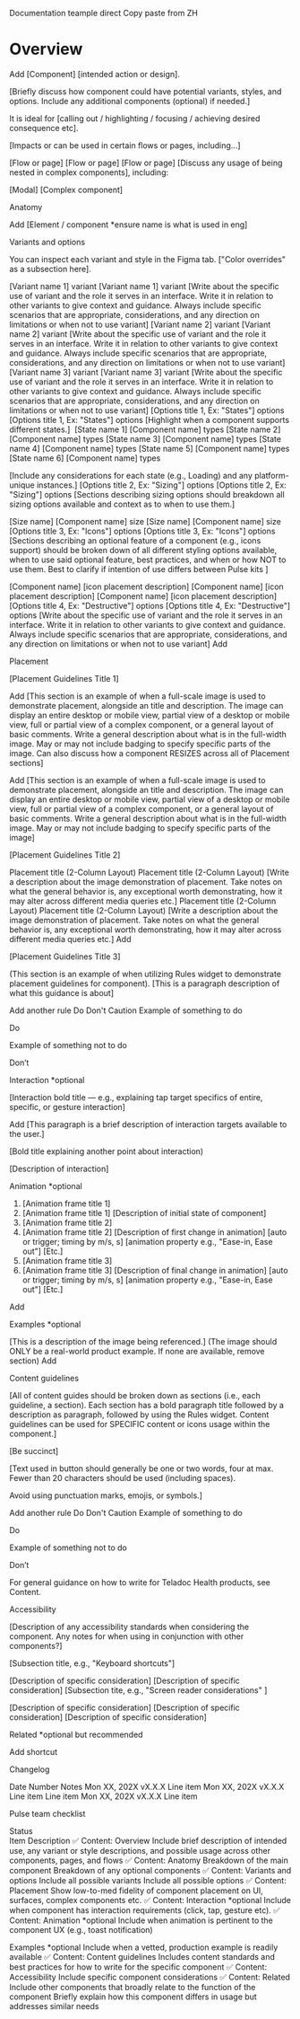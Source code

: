 Documentation teample direct Copy paste from ZH

# Overview

 
Add
[Component] [intended action or design]. 

[Briefly discuss how component could have potential variants, styles, and options. Include any additional components (optional) if needed.]

It is ideal for [calling out / highlighting / focusing / achieving desired consequence etc].

[Impacts or can be used in certain flows or pages, including...]

[Flow or page]
[Flow or page]
[Flow or page]
[Discuss any usage of being nested in complex components], including:

[Modal]
[Complex component]



Anatomy

 
Add
[Element / component *ensure name is what is used in eng]



Variants and options

You can inspect each variant and style in the Figma tab. ["Color overrides" as a subsection here].

[Variant name 1] variant
[Variant name 1] variant
[Write about the specific use of variant and the role it serves in an interface. Write it in relation to other variants to give context and guidance. Always include specific scenarios that are appropriate, considerations, and any direction on limitations or when not to use variant]
[Variant name 2] variant
[Variant name 2] variant
[Write about the specific use of variant and the role it serves in an interface. Write it in relation to other variants to give context and guidance. Always include specific scenarios that are appropriate, considerations, and any direction on limitations or when not to use variant]
[Variant name 3] variant
[Variant name 3] variant
[Write about the specific use of variant and the role it serves in an interface. Write it in relation to other variants to give context and guidance. Always include specific scenarios that are appropriate, considerations, and any direction on limitations or when not to use variant]
[Options title 1, Ex: "States"] options
[Options title 1, Ex: "States"] options
[Highlight when a component supports different states.]
﻿
[State name 1] [Component name] types
[State name 2] [Component name] types
[State name 3] [Component name] types
[State name 4] [Component name] types
[State name 5] [Component name] types
[State name 6] [Component name] types

[Include any considerations for each state (e.g., Loading) and any platform-unique instances.]
[Options title 2, Ex: "Sizing"] options
[Options title 2, Ex: "Sizing"] options
[Sections describing sizing options should breakdown all sizing options available and context as to when to use them.]

[Size name] [Component name] size
[Size name] [Component name] size
[Options title 3, Ex: "Icons"] options
[Options title 3, Ex: "Icons"] options
[Sections describing an optional feature of a component (e.g., icons support) should be broken down of all different styling options available, when to use said optional feature, best practices, and when or how NOT to use them. Best to clarify if intention of use differs between Pulse kits ]

[Component name] [icon placement description]
[Component name] [icon placement description]
[Component name] [icon placement description]
[Options title 4, Ex: "Destructive"] options 
[Options title 4, Ex: "Destructive"] options
[Write about the specific use of variant and the role it serves in an interface. Write it in relation to other variants to give context and guidance. Always include specific scenarios that are appropriate, considerations, and any direction on limitations or when not to use variant]
Add



Placement

[Placement Guidelines Title 1]

 
Add
[This section is an example of when a full-scale image is used to demonstrate placement, alongside an title and description. The image can display an entire desktop or mobile view, partial view of a desktop or mobile view, full or partial view of a complex component, or a general layout of basic comments. Write a general description about what is in the full-width image. May or may not include badging to specify specific parts of the image. Can also discuss how a component RESIZES across all of Placement sections]





 
Add
[This section is an example of when a full-scale image is used to demonstrate placement, alongside an title and description. The image can display an entire desktop or mobile view, partial view of a desktop or mobile view, full or partial view of a complex component, or a general layout of basic comments. Write a general description about what is in the full-width image. May or may not include badging to specify specific parts of the image]



[Placement Guidelines Title 2]

 Placement title (2-Column Layout)
Placement title (2-Column Layout)
[Write a description about the image demonstration of placement. Take notes on what the general behavior is, any exceptional worth demonstrating, how it may alter across different media queries etc.]
 Placement title (2-Column Layout)
Placement title (2-Column Layout)
[Write a description about the image demonstration of placement. Take notes on what the general behavior is, any exceptional worth demonstrating, how it may alter across different media queries etc.]
Add


[Placement Guidelines Title 3]

(This section is an example of when utilizing Rules widget to demonstrate placement guidelines for component). [This is a paragraph description of what this guidance is about]

Add another rule
Do
Don't
Caution
Example of something to do

Do

Example of something not to do

Don’t




Interaction *optional

[Interaction bold title — e.g., explaining tap target specifics of entire, specific, or gesture interaction]

 
Add
[This paragraph is a brief description of interaction targets available to the user.]


[Bold title explaining another point about interaction)

[Description of interaction]




Animation *optional

1. [Animation frame title 1]
1. [Animation frame title 1]
[Description of initial state of component]
2. [Animation frame title 2]
2. [Animation frame title 2]
[Description of first change in animation]
[auto or trigger; timing by m/s, s]
[animation property e.g., "Ease-in, Ease out"]
[Etc.]
3. [Animation frame title 3]
3. [Animation frame title 3]
[Description of final change in animation]
[auto or trigger; timing by m/s, s]
[animation property e.g., "Ease-in, Ease out"]
[Etc.]

Add



Examples *optional

 
[This is a description of the image being referenced.] (The image should ONLY be a real-world product example. If none are available, remove section)
Add





Content guidelines

[All of content guides should be broken down as sections (i.e., each guideline, a section). Each section has a bold paragraph title followed by a description as paragraph, followed by using the Rules widget. Content guidelines can be used for SPECIFIC content or icons usage within the component.] 

[Be succinct]

[Text used in button should generally be one or two words, four at max. Fewer than 20 characters should be used (including spaces).

Avoid using punctuation marks, emojis, or symbols.]

Add another rule
Do
Don't
Caution
Example of something to do

Do

Example of something not to do

Don’t

For general guidance on how to write for Teladoc Health products, see Content.




Accessibility

[Description of any accessibility standards when considering the component. Any notes for when using in conjunction with other components?]

[Subsection title, e.g., "Keyboard shortcuts"]

[Description of specific consideration]
[Description of specific consideration]
[Subsection tite, e.g., "Screen reader considerations" ]

[Description of specific consideration]
[Description of specific consideration]
[Description of specific consideration]



Related *optional but recommended







Add shortcut



Changelog

Date
Number
Notes
Mon XX, 202X
vX.X.X
Line item
Mon XX, 202X
vX.X.X
Line item
Line item
Mon XX, 202X
vX.X.X
Line item



Pulse team checklist

Status	
Item
Description
✅
Content: Overview
Include brief description of intended use, any variant or style descriptions, and possible usage across other components, pages, and flows
✅
Content: Anatomy
Breakdown of the main component
Breakdown of any optional components
✅
Content: Variants and options
Include all possible variants 
Include all possible options
✅
Content: Placement
Show low-to-med fidelity of component placement on UI, surfaces, complex components etc.
✅
Content: Interaction *optional
Include when component has interaction requirements (click, tap, gesture etc).
✅
Content: Animation *optional
Include when animation is pertinent to the component UX (e.g., toast notification)

Examples *optional
Include when a vetted, production example is readily available
✅
Content: Content guidelines
Includes content standards and best practices for how to write for the specific component
✅
Content: Accessibility 
Include specific component considerations 
✅
Content: Related 
Include other components that broadly relate to the function of the component
Briefly explain how this component differs in usage but addresses similar needs 
